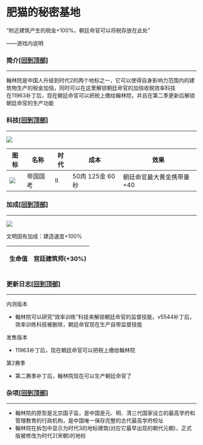 # 肥猫的秘密基地

“附近建筑产生的税金+100%，朝廷命官可以将税存放在此处”

——游戏内说明

### 简介[\[回到顶部\]](broken-reference) <a href="#jia" id="jia"></a>

***

翰林院是中国人升级到时代2的两个地标之一，它可以使得自身影响力范围内的建筑物生产的税金加倍，同时可以在这里解锁朝廷命官的加倍收税效率科技\
在11963补丁后，现在朝廷命官可以把税上缴给翰林院，并且在第二季更新后解锁朝廷命官的生产功能

### 科技[\[回到顶部\]](broken-reference) <a href="#sp1" id="sp1"></a>

***

![](https://seicing-1257171891.cos.ap-nanjing.myqcloud.com/3fatcatpool/aoe4/civicon/chi.png)

| 图标                                                                                                                         | 名称   | 时代 | 成本           | 效果             |
| -------------------------------------------------------------------------------------------------------------------------- | ---- | -- | ------------ | -------------- |
| ![](https://seicing-1257171891.cos.ap-nanjing.myqcloud.com/3fatcatpool/aoe4/tech/%E5%B8%9D%E5%9B%BD%E5%9B%BD%E8%80%83.png) | 帝国国考 | Ⅱ  | 50肉 125金 60秒 | 朝廷命官最大黄金携带量+40 |

### 加成[\[回到顶部\]](broken-reference) <a href="#sp" id="sp"></a>

***

![](https://seicing-1257171891.cos.ap-nanjing.myqcloud.com/3fatcatpool/aoe4/civicon/chi.png)

文明固有加成：建造速度+100%

| 生命值 | <p><img src="https://seicing-1257171891.cos.ap-nanjing.myqcloud.com/3fatcatpool/aoe4/tech/%E5%AE%AB%E5%BB%B7%E5%BB%BA%E7%AD%91%E5%B8%88.png" alt="">宫廷建筑师(+30%)<br></p> |
| --- | ----------------------------------------------------------------------------------------------------------------------------------------------------------------------- |

### 更新日志[\[回到顶部\]](broken-reference) <a href="#change" id="change"></a>

***

内测版本

* 翰林院可以研究“效率训练”科技来解锁朝廷命官的监督技能，v5544补丁后，效率训练科技被删除，朝廷命官现在生产自带监督技能

发售版本

* 11963补丁后，现在朝廷命官可以把税上缴给翰林院

第2赛季

* 第二赛季补丁后，翰林院现在可以生产朝廷命官了

### 杂项[\[回到顶部\]](broken-reference) <a href="#oth" id="oth"></a>

***

* 翰林院的原型是北京国子监，是中国是元、明、清三代国家设立的最高学府和管理教育的行政机构，是中国唯一保存完整的古代最高学府校址
* 翰林院在拆包中显示为时代3的地标建筑(对应它最早出现的朝代元朝)，正式版被修改为时代2(宋朝)的地标
